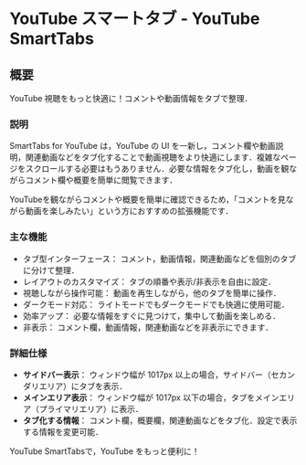 # YouTube スマートタブ - YouTube SmartTabs

## 概要

YouTube 視聴をもっと快適に！コメントや動画情報をタブで整理．

### 説明

SmartTabs for YouTube は，YouTube の UI を一新し，コメント欄や動画説明，関連動画などをタブ化することで動画視聴をより快適にします．複雑なページをスクロールする必要はもうありません．必要な情報をタブ化し，動画を観ながらコメント欄や概要を簡単に閲覧できます．

YouTubeを観ながらコメントや概要を簡単に確認できるため，「コメントを見ながら動画を楽しみたい」という方におすすめの拡張機能です．

### 主な機能

- タブ型インターフェース： コメント，動画情報，関連動画などを個別のタブに分けて整理．
- レイアウトのカスタマイズ： タブの順番や表示/非表示を自由に設定．
- 視聴しながら操作可能： 動画を再生しながら，他のタブを簡単に操作．
- ダークモード対応： ライトモードでもダークモードでも快適に使用可能．
- 効率アップ： 必要な情報をすぐに見つけて，集中して動画を楽しめる．
- 非表示： コメント欄，動画情報，関連動画などを非表示にできます．

### 詳細仕様

- **サイドバー表示**： ウィンドウ幅が 1017px 以上の場合，サイドバー（セカンダリエリア）にタブを表示．
- **メインエリア表示**： ウィンドウ幅が 1017px 以下の場合，タブをメインエリア（プライマリエリア）に表示．
- **タブ化する情報**： コメント欄，概要欄，関連動画などをタブ化．設定で表示する情報を変更可能．


 YouTube SmartTabsで，YouTube をもっと便利に！
